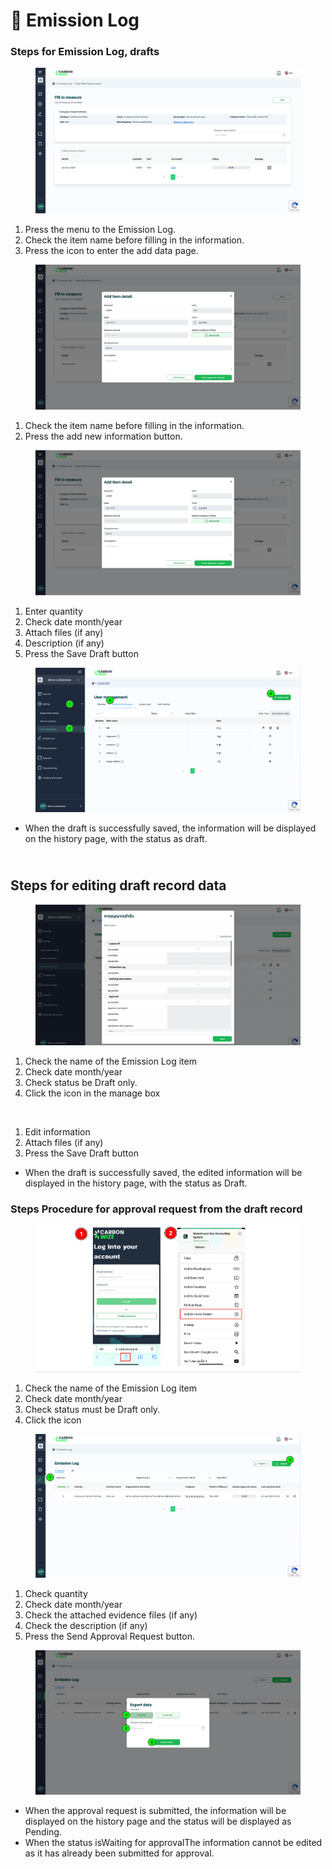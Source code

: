 # 📝 Emission Log

### Steps for Emission Log, drafts

<figure><img src="../.gitbook/assets/image%20(34).png" alt=""><figcaption></figcaption></figure>



1. Press the menu to the Emission Log.
2. ﻿﻿﻿Check the item name before filling in the information.
3. Press the icon to enter the add data page.

<figure><img src="../.gitbook/assets/image%20(36).png" alt=""><figcaption></figcaption></figure>

1. Check the item name before filling in the information.
2. Press the add new information button.

<figure><img src="../.gitbook/assets/image%20(38).png" alt=""><figcaption></figcaption></figure>



1. Enter quantity
2. ﻿﻿﻿Check date month/year
3. ﻿﻿﻿Attach files (if any)
4. ﻿﻿﻿Description (if any)
5. ﻿﻿﻿Press the Save Draft button

<figure><img src="../.gitbook/assets/image%20(40).png" alt=""><figcaption></figcaption></figure>

* When the draft is successfully saved, the information will be displayed on the history page, with the status as draft.

\
Steps for editing draft record data
-----------------------------------

<figure><img src="../.gitbook/assets/image%20(41).png" alt=""><figcaption></figcaption></figure>

1. Check the name of the Emission Log item
2. Check date month/year&#x20;
3. Check status be Draft only.&#x20;
4. Click the icon in the manage box

<figure><img src="../.gitbook/assets/image%20(196).png" alt=""><figcaption></figcaption></figure>



1. Edit information
2. ﻿﻿﻿Attach files (if any)
3. ﻿﻿﻿Press the Save Draft button

* When the draft is successfully saved, the edited information will be displayed in the history page, with the status as Draft.

### Steps Procedure for approval request from the draft record

<figure><img src="../.gitbook/assets/image%20(3)%20(1).png" alt=""><figcaption></figcaption></figure>



1. Check the name of the Emission Log item
2. ﻿﻿﻿Check date month/year
3. ﻿﻿﻿Check status must be Draft only.
4. ﻿﻿﻿Click the icon

<figure><img src="../.gitbook/assets/image%20(3)%20(1)%20(1).png" alt=""><figcaption></figcaption></figure>



1. Check quantity
2. ﻿﻿﻿Check date month/year
3. ﻿﻿﻿Check the attached evidence files (if any)
4. ﻿﻿﻿Check the description (if any)
5. ﻿﻿﻿Press the Send Approval Request button.

<figure><img src="../.gitbook/assets/image%20(4)%20(1).png" alt=""><figcaption></figcaption></figure>

* When the approval request is submitted, the information will be displayed on the history page and the status will be displayed as Pending.
* When the status isWaiting for approvalThe information cannot be edited as it has already been submitted for approval.
